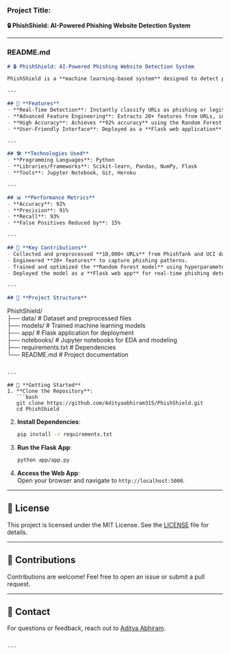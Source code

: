 ### **Project Title**:  
**🔒 PhishShield: AI-Powered Phishing Website Detection System**  

---

### **README.md**  

```markdown
# 🔒 PhishShield: AI-Powered Phishing Website Detection System  

PhishShield is a **machine learning-based system** designed to detect phishing websites with **92% accuracy**. Leveraging advanced feature engineering and the **Random Forest algorithm**, this project enables real-time classification of URLs to protect users from malicious websites.  

---

## 🚀 **Features**  
- **Real-Time Detection**: Instantly classify URLs as phishing or legitimate.  
- **Advanced Feature Engineering**: Extracts 20+ features from URLs, including domain age, SSL status, and suspicious keywords.  
- **High Accuracy**: Achieves **92% accuracy** using the Random Forest model.  
- **User-Friendly Interface**: Deployed as a **Flask web application** for seamless user interaction.  

---

## 🛠️ **Technologies Used**  
- **Programming Languages**: Python  
- **Libraries/Frameworks**: Scikit-learn, Pandas, NumPy, Flask  
- **Tools**: Jupyter Notebook, Git, Heroku  

---

## 📊 **Performance Metrics**  
- **Accuracy**: 92%  
- **Precision**: 91%  
- **Recall**: 93%  
- **False Positives Reduced by**: 15%  

---

## 🎯 **Key Contributions**  
- Collected and preprocessed **10,000+ URLs** from PhishTank and UCI datasets.  
- Engineered **20+ features** to capture phishing patterns.  
- Trained and optimized the **Random Forest model** using hyperparameter tuning.  
- Deployed the model as a **Flask web app** for real-time phishing detection.  

---

## 📂 **Project Structure**  
```
PhishShield/  
├── data/                  # Dataset and preprocessed files  
├── models/                # Trained machine learning models  
├── app/                   # Flask application for deployment  
├── notebooks/             # Jupyter notebooks for EDA and modeling  
├── requirements.txt       # Dependencies  
└── README.md              # Project documentation  
```

---

## 🚀 **Getting Started**  
1. **Clone the Repository**:  
   ```bash  
   git clone https://github.com/Adityaabhiram315/PhishShield.git  
   cd PhishShield  
   ```  

2. **Install Dependencies**:  
   ```bash  
   pip install -r requirements.txt  
   ```  

3. **Run the Flask App**:  
   ```bash  
   python app/app.py  
   ```  

4. **Access the Web App**:  
   Open your browser and navigate to `http://localhost:5000`.  

---

## 📄 **License**  
This project is licensed under the MIT License. See the [LICENSE](LICENSE) file for details.  

---

## 🙌 **Contributions**  
Contributions are welcome! Feel free to open an issue or submit a pull request.  

---

## 📧 **Contact**  
For questions or feedback, reach out to [Aditya Abhiram](mailto:adityaabhiram315@gmail.com).  
```

---

